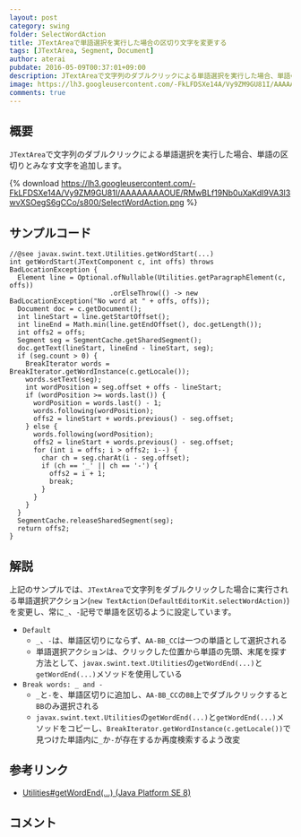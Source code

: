 ```yaml
---
layout: post
category: swing
folder: SelectWordAction
title: JTextAreaで単語選択を実行した場合の区切り文字を変更する
tags: [JTextArea, Segment, Document]
author: aterai
pubdate: 2016-05-09T00:37:01+09:00
description: JTextAreaで文字列のダブルクリックによる単語選択を実行した場合、単語の区切りとみなす文字を追加します。
image: https://lh3.googleusercontent.com/-FkLFDSXe14A/Vy9ZM9GU81I/AAAAAAAAOUE/RMwBLf19Nb0uXaKdI9VA3l3wvXSOegS6gCCo/s800/SelectWordAction.png
comments: true
---
```

## 概要
`JTextArea`で文字列のダブルクリックによる単語選択を実行した場合、単語の区切りとみなす文字を追加します。

{% download https://lh3.googleusercontent.com/-FkLFDSXe14A/Vy9ZM9GU81I/AAAAAAAAOUE/RMwBLf19Nb0uXaKdI9VA3l3wvXSOegS6gCCo/s800/SelectWordAction.png %}

## サンプルコード
<pre class="prettyprint"><code>//@see javax.swint.text.Utilities.getWordStart(...)
int getWordStart(JTextComponent c, int offs) throws BadLocationException {
  Element line = Optional.ofNullable(Utilities.getParagraphElement(c, offs))
                         .orElseThrow(() -&gt; new BadLocationException("No word at " + offs, offs));
  Document doc = c.getDocument();
  int lineStart = line.getStartOffset();
  int lineEnd = Math.min(line.getEndOffset(), doc.getLength());
  int offs2 = offs;
  Segment seg = SegmentCache.getSharedSegment();
  doc.getText(lineStart, lineEnd - lineStart, seg);
  if (seg.count &gt; 0) {
    BreakIterator words = BreakIterator.getWordInstance(c.getLocale());
    words.setText(seg);
    int wordPosition = seg.offset + offs - lineStart;
    if (wordPosition &gt;= words.last()) {
      wordPosition = words.last() - 1;
      words.following(wordPosition);
      offs2 = lineStart + words.previous() - seg.offset;
    } else {
      words.following(wordPosition);
      offs2 = lineStart + words.previous() - seg.offset;
      for (int i = offs; i &gt; offs2; i--) {
        char ch = seg.charAt(i - seg.offset);
        if (ch == '_' || ch == '-') {
          offs2 = i + 1;
          break;
        }
      }
    }
  }
  SegmentCache.releaseSharedSegment(seg);
  return offs2;
}
</code></pre>

## 解説
上記のサンプルでは、`JTextArea`で文字列をダブルクリックした場合に実行される単語選択アクション(`new TextAction(DefaultEditorKit.selectWordAction)`)を変更し、常に`_`、`-`記号で単語を区切るように設定しています。

- `Default`
    - `_`、`-`は、単語区切りにならず、`AA-BB_CC`は一つの単語として選択される
    - 単語選択アクションは、クリックした位置から単語の先頭、末尾を探す方法として、`javax.swint.text.Utilities`の`getWordEnd(...)`と`getWordEnd(...)`メソッドを使用している
- `Break words: _ and -`
    - `_`と`-`を、単語区切りに追加し、`AA-BB_CC`の`BB`上でダブルクリックすると`BB`のみ選択される
    - `javax.swint.text.Utilities`の`getWordEnd(...)`と`getWordEnd(...)`メソッドをコピーし、`BreakIterator.getWordInstance(c.getLocale())`で見つけた単語内に`_`か`-`が存在するか再度検索するよう改変

<!-- dummy comment line for breaking list -->

## 参考リンク
- [Utilities#getWordEnd(...) (Java Platform SE 8)](https://docs.oracle.com/javase/jp/8/docs/api/javax/swing/text/Utilities.html#getWordEnd-javax.swing.text.JTextComponent-int-)

<!-- dummy comment line for breaking list -->

## コメント
